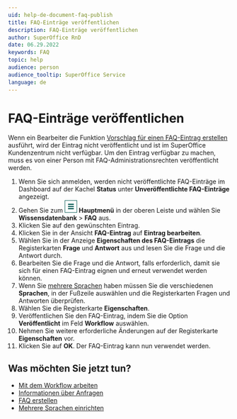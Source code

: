 ```yaml
---
uid: help-de-document-faq-publish
title: FAQ-Einträge veröffentlichen
description: FAQ-Einträge veröffentlichen
author: SuperOffice RnD
date: 06.29.2022
keywords: FAQ
topic: help
audience: person
audience_tooltip: SuperOffice Service
language: de
---
```


# FAQ-Einträge veröffentlichen

Wenn ein Bearbeiter die Funktion [Vorschlag für einen FAQ-Eintrag erstellen][1] ausführt, wird der Eintrag nicht veröffentlicht und ist im SuperOffice Kundenzentrum nicht verfügbar. Um den Eintrag verfügbar zu machen, muss es von einer Person mit FAQ-Administrationsrechten veröffentlicht werden.

1. Wenn Sie sich anmelden, werden nicht veröffentlichte FAQ-Einträge im Dashboard auf der Kachel **Status** unter **Unveröffentlichte FAQ-Einträge** angezeigt.
1. Gehen Sie zum ![Symbol][img1] **Hauptmenü** in der oberen Leiste und wählen Sie **Wissensdatenbank** > **FAQ** aus.
1. Klicken Sie auf den gewünschten Eintrag.
1. Klicken Sie in der Ansicht **FAQ-Eintrag** auf **Eintrag bearbeiten**.
1. Wählen Sie in der Anzeige **Eigenschaften des FAQ-Eintrags** die Registerkarten **Frage** und **Antwort** aus und lesen Sie die Frage und die Antwort durch.
1. Bearbeiten Sie die Frage und die Antwort, falls erforderlich, damit sie sich für einen FAQ-Eintrag eignen und erneut verwendet werden können.
1. Wenn Sie [mehrere Sprachen][4] haben müssen Sie die verschiedenen **Sprachen**, in der Fußzeile auswählen und die Registerkarten Fragen und Antworten überprüfen.
1. Wählen Sie die Registerkarte **Eigenschaften**.
1. Veröffentlichen Sie den FAQ-Eintrag, indem Sie die Option **Veröffentlicht** im Feld **Workflow** auswählen.
1. Nehmen Sie weitere erforderliche Änderungen auf der Registerkarte **Eigenschaften** vor.
1. Klicken Sie auf **OK**. Der FAQ-Eintrag kann nun verwendet werden.

## Was möchten Sie jetzt tun?

* [Mit dem Workflow arbeiten][3]
* [Informationen über Anfragen][2]
* [FAQ erstellen][1]
* [Mehrere Sprachen einrichten][4]

<!-- Referenced links -->
[1]: create.md
[2]: ../../request/learn/index.md
[3]: workflow.md
[4]: ../../admin/options/learn/custlang/index.md

<!-- Referenced images -->
[img1]: ../../../media/icons/main-menu.png
